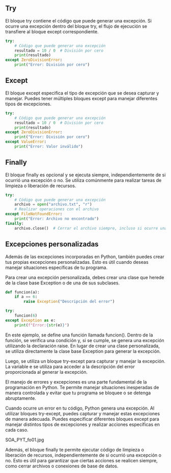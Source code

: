 ## Try   

El bloque try contiene el código que puede generar una excepción. Si ocurre una excepción dentro del bloque try, el flujo de ejecución se transfiere al bloque except correspondiente.

```py
try:
    # Código que puede generar una excepción
    resultado = 10 / 0  # División por cero
    print(resultado)
except ZeroDivisionError:
    print("Error: División por cero")
 ```

## Except   

El bloque except especifica el tipo de excepción que se desea capturar y manejar. Puedes tener múltiples bloques except para manejar diferentes tipos de excepciones.
```py
try:
    # Código que puede generar una excepción
    resultado = 10 / 0  # División por cero
    print(resultado)
except ZeroDivisionError:
    print("Error: División por cero")
except ValueError:
    print("Error: Valor inválido")
 ```

## Finally   

El bloque finally es opcional y se ejecuta siempre, independientemente de si ocurrió una excepción o no. Se utiliza comúnmente para realizar tareas de limpieza o liberación de recursos.

```py
try:
    # Código que puede generar una excepción
    archivo = open("archivo.txt", "r")
    # Realizar operaciones con el archivo
except FileNotFoundError:
    print("Error: Archivo no encontrado")
finally:
    archivo.close()  # Cerrar el archivo siempre, incluso si ocurre una excepción
```

## Excepciones personalizadas   

Además de las excepciones incorporadas en Python, también puedes crear tus propias excepciones personalizadas. Esto es útil cuando deseas manejar situaciones específicas de tu programa.

Para crear una excepción personalizada, debes crear una clase que herede de la clase base Exception o de una de sus subclases.   

```py
def funcion(a):
    if a == 6:
        raise Exception("Descripción del error")

try:
    funcion(6)
except Exception as e:
    print(f"Error:{str(e)}")
```

En este ejemplo, se define una función llamada funcion(). Dentro de la función, se verifica una condición y, si se cumple, se genera una excepción utilizando la declaración raise. En lugar de crear una clase personalizada, se utiliza directamente la clase base Exception para generar la excepción.

Luego, se utiliza un bloque try-except para capturar y manejar la excepción. La variable e se utiliza para acceder a la descripción del error proporcionada al generar la excepción.

El manejo de errores y excepciones es una parte fundamental de la programación en Python. Te permite manejar situaciones inesperadas de manera controlada y evitar que tu programa se bloquee o se detenga abruptamente.

Cuando ocurre un error en tu código, Python genera una excepción. Al utilizar bloques try-except, puedes capturar y manejar estas excepciones de manera adecuada. Puedes especificar diferentes bloques except para manejar distintos tipos de excepciones y realizar acciones específicas en cada caso.

SOA_PYT_fo01.jpg

Además, el bloque finally te permite ejecutar código de limpieza o liberación de recursos, independientemente de si ocurrió una excepción o no. Esto es útil para garantizar que ciertas acciones se realicen siempre, como cerrar archivos o conexiones de base de datos.

